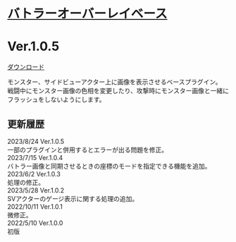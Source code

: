 # [バトラーオーバーレイベース](https://raw.githubusercontent.com/nuun888/MZ/master/NUUN_BattlerOverlayBase.js)
# Ver.1.0.5  
 [ダウンロード](https://raw.githubusercontent.com/nuun888/MZ/master/NUUN_BattlerOverlayBase.js)  
 
モンスター、サイドビューアクター上に画像を表示させるベースプラグイン。  
戦闘中にモンスター画像の色相を変更したり、攻撃時にモンスター画像と一緒にフラッシュをしないようにします。  

## 更新履歴
2023/8/24 Ver.1.0.5  
一部のプラグインと併用するとエラーが出る問題を修正。  
2023/7/15 Ver.1.0.4  
バトラー画像と同期させるときの座標のモードを指定できる機能を追加。  
2023/6/2 Ver.1.0.3  
処理の修正。  
2023/5/28 Ver.1.0.2  
SVアクターのゲージ表示に関する処理の追加。  
2022/10/11 Ver.1.0.1  
微修正。  
2022/5/10 Ver.1.0.0  
初版  

